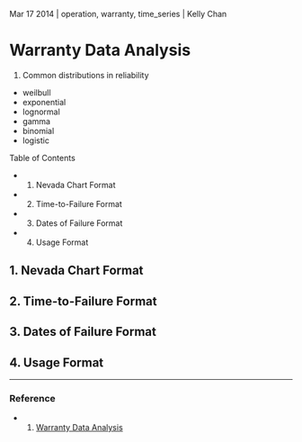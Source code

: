Mar 17 2014 | operation, warranty, time_series | Kelly Chan
# Warranty Data Analysis

1. Common distributions in reliability
- weilbull
- exponential
- lognormal
- gamma
- binomial
- logistic

Table of Contents
- 1. Nevada Chart Format
- 2. Time-to-Failure Format
- 3. Dates of Failure Format
- 4. Usage Format

## 1. Nevada Chart Format
## 2. Time-to-Failure Format
## 3. Dates of Failure Format
## 4. Usage Format

---
### Reference
- 1. [Warranty Data Analysis](http://reliawiki.org/index.php/Warranty_Data_Analysis)
